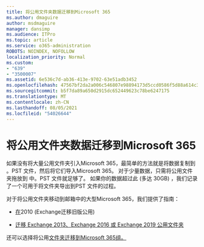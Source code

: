 ```yaml
---
title: 将公用文件夹数据迁移到Microsoft 365
ms.author: dmaguire
author: msdmaguire
manager: dansimp
ms.audience: ITPro
ms.topic: article
ms.service: o365-administration
ROBOTS: NOINDEX, NOFOLLOW
localization_priority: Normal
ms.custom:
- "639"
- "3500007"
ms.assetid: 6e536c7d-ab36-413e-9702-63e51adb3452
ms.openlocfilehash: 47567bf2da2a006c546807e98894173d5ccd0586f5d88a614c31569cb3f462f9
ms.sourcegitcommit: b5f7da89a650d2915dc652449623c78be6247175
ms.translationtype: MT
ms.contentlocale: zh-CN
ms.lasthandoff: 08/05/2021
ms.locfileid: "54026644"
---
```

# <a name="migrate-public-folder-data-to-microsoft-365"></a>将公用文件夹数据迁移到Microsoft 365

如果没有将大量公用文件夹引入Microsoft 365，最简单的方法就是将数据复制到 。PST 文件，然后将它们导入Microsoft 365。 对于少量数据，只需将公用文件夹拖放到 中。PST 文件就足够了。 如果你的数据超过此 (多达 30GB) ，我们记录了一个可用于将文件夹导出到[](https://technet.microsoft.com/library/dn874017%28v=exchg.150%29.aspx)PST 文件的过程。
  
对于将公用文件夹移动到邮箱中的大型Microsoft 365，我们提供了指南：
  
- [在](https://docs.microsoft.com/exchange/collaboration-exo/public-folders/batch-migration-of-legacy-public-folders)2010 (Exchange迁移旧版公用) 

- [迁移 Exchange 2013、Exchange 2016 或 Exchange 2019 公用文件夹](https://docs.microsoft.com/Exchange/collaboration/public-folders/migrate-to-exchange-online)

还可以选择将公用[文件夹迁移到Microsoft 365组。](https://docs.microsoft.com/exchange/collaboration-exo/public-folders/migrate-your-public-folders-to-microsoft-365-groups)
  